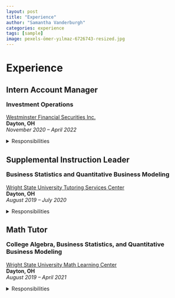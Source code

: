 ```yaml
---
layout: post
title: "Experience"
author: "Samantha Vanderburgh"
categories: experience
tags: [sample]
image: pexels-ömer-yılmaz-6726743-resized.jpg
---
```


<h1> Experience </h1>

## Intern Account Manager
### Investment Operations
[Westminster Financial Securities Inc.](https://www.westminsterfinancial.com/) <br>
<i class="fa-thin fa-location-pin"></i> **Dayton, OH** <br>
*November 2020 – April 2022* <br>

<details><summary>Responsibilities</summary>
<p>

■ Reconciled various portfolio and account management operations for a business of >$0.5B in AUM and >9,000 accounts <br>
■ Automated daily trade blotters, transfers, funds, and options reports using Microsoft Excel VBA Macro programs <br>
■ Provided account login and navigation support for clients and compiled portfolio performance reports for meetings <br>
■ Updated weekly Investment Policy Committee presentations and company pitch presentations containing risk mitigation analysis <br>

</p>
</details>


## Supplemental Instruction Leader
### Business Statistics and Quantitative Business Modeling
[Wright State University Tutoring Services Center](https://www.wright.edu/student-success/academic-support/tutoring-services) <br>
<i class="fa-thin fa-location-pin"></i> **Dayton, OH** <br>
*August 2019 – July 2020* <br>

<details><summary>Responsibilities</summary>
<p>

■ Developed and instructed weekly study and monthly exam review sessions for up to 60 students <br>
■ Reinforced topics including descriptive statistics, ad hoc analysis, hypothesis testing, probability, and forecasting <br>
■ Provided support and communication with students to assist with coursework <br>
■ Produced frequency maps of Supplemental Instruction for decision making purposes of management <br>

</p>
</details>  
  
  
## Math Tutor
### College Algebra, Business Statistics, and Quantitative Business Modeling
[Wright State University Math Learning Center](https://www.wright.edu/student-success/academic-support/math-learning-center) <br>
<i class="fa-thin fa-location-pin"></i> **Dayton, OH** <br>
*August 2019 – April 2021* <br>

<details><summary>Responsibilities</summary>
<p>  
  
■ Assisted up to 100 students with math homework and exam preparation on both a walk-in and appointment basis <br>
■ Worked in tandem with course instructors to stay updated on course curriculum <br>
■ Developed study skills for continuous learning of students by practicing established study techniques <br>
■ Encouraged learning on an individualized basis by determining measurable and attainable goals for each student <br>

</p>
</details>  


<style>
  h3 {
    margin-top: 5px;
  }
</style>
  
  
